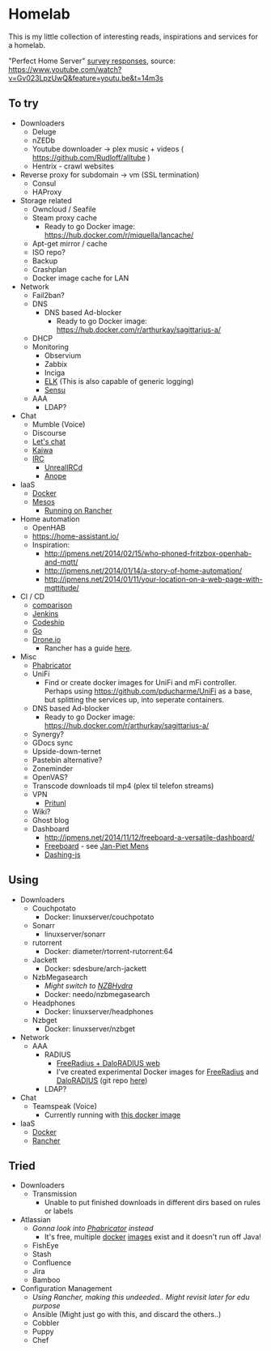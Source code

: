 # Homelab
This is my little collection of interesting reads, inspirations and services for a homelab.


"Perfect Home Server" [survey responses](https://docs.google.com/spreadsheets/d/1FuXck6l1NSc2eG0kfXLHNj5xo_Yjltra_ia3AxadG1Q/edit#gid=330853588), source: https://www.youtube.com/watch?v=Gv023LpzUwQ&feature=youtu.be&t=14m3s

## To try
* Downloaders
  * Deluge
  * nZEDb
  * Youtube downloader -> plex music + videos ( https://github.com/Rudloff/alltube )
  * Hentrix - crawl websites
* Reverse proxy for subdomain -> vm (SSL termination)
  * Consul
  * HAProxy
* Storage related
  * Owncloud / Seafile
  * Steam proxy cache
    * Ready to go Docker image: https://hub.docker.com/r/miquella/lancache/
  * Apt-get mirror / cache
  * ISO repo?
  * Backup
  * Crashplan
  * Docker image cache for LAN
* Network
  * Fail2ban?
  * DNS
    * DNS based Ad-blocker
      * Ready to go Docker image: https://hub.docker.com/r/arthurkay/sagittarius-a/
  * DHCP
  * Monitoring
    * Observium
    * Zabbix
    * Inciga
    * [ELK](https://www.digitalocean.com/community/tutorials/how-to-install-elasticsearch-logstash-and-kibana-elk-stack-on-ubuntu-14-04) (This is also capable of generic logging)
    * [Sensu](https://sensuapp.org/)
  * AAA
    * LDAP?
* Chat
  * Mumble (Voice)
  * Discourse
  * [Let's chat](https://sdelements.github.io/lets-chat/)
  * [Kaiwa](http://getkaiwa.com/)
  * [IRC](http://archive.news.softpedia.com/news/Building-Your-Own-IRC-Server-With-Services-40772.shtml)
    * [UnrealIRCd](https://www.unrealircd.org/)
    * [Anope](http://www.anope.org/)
* IaaS
  * [Docker](https://www.docker.com/)
  * [Mesos](http://mesosphere.com/)
    * [Running on Rancher](http://rancher.com/running-a-mesos-cluster-on-rancheros/)
* Home automation
  * OpenHAB
  * https://home-assistant.io/
  * Inspiration:
    * http://jpmens.net/2014/02/15/who-phoned-fritzbox-openhab-and-mqtt/
    * http://jpmens.net/2014/01/14/a-story-of-home-automation/
    * http://jpmens.net/2014/01/11/your-location-on-a-web-page-with-mqttitude/
* CI / CD
  * [comparison](http://www.quora.com/What-is-the-difference-between-Bamboo-CircleCI-CIsimple-Ship-io-Codeship-Jenkins-Hudson-Semaphoreapp-Shippable-Solano-CI-TravisCI-and-Wercker)
  * [Jenkins](http://jenkins-ci.org)
  * [Codeship](https://codeship.com/)
  * [Go](http://www.go.cd/)
  * [Drone.io](https://drone.io/)
    * Rancher has a guide [here](http://rancher.com/building-a-scalable-ci-deployment-with-drone-rancher-and-docker-recorded-august-meetup/).
* Misc
  * [Phabricator](http://phabricator.org/)
  * UniFi
    * Find or create docker images for UniFi and mFi controller. Perhaps using https://github.com/pducharme/UniFi as a base, but splitting the services up, into seperate containers.
  * DNS based Ad-blocker
    * Ready to go Docker image: https://hub.docker.com/r/arthurkay/sagittarius-a/
  * Synergy?
  * GDocs sync
  * Upside-down-ternet
  * Pastebin alternative?
  * Zoneminder
  * OpenVAS?
  * Transcode downloads til mp4 (plex til telefon streams)
  * VPN
    * [Pritunl](https://pritunl.com/)
  * Wiki?
  * Ghost blog
  * Dashboard
    * http://jpmens.net/2014/11/12/freeboard-a-versatile-dashboard/
    * [Freeboard](https://github.com/Freeboard/freeboard) - see [Jan-Piet Mens](http://jpmens.net/2014/11/12/freeboard-a-versatile-dashboard/)
    * [Dashing-js](https://github.com/fabiocaseri/dashing-js)

## Using
* Downloaders
  * Couchpotato
    * Docker: linuxserver/couchpotato
  * Sonarr
    * linuxserver/sonarr
  * rutorrent
    * Docker: diameter/rtorrent-rutorrent:64
  * Jackett
    * Docker: sdesbure/arch-jackett
  * NzbMegasearch
    * _Might switch to [NZBHydra](https://github.com/theotherp/nzbhydra)_
    * Docker: needo/nzbmegasearch
  * Headphones
    * Docker: linuxserver/headphones
  * Nzbget
    * Docker: linuxserver/nzbget
* Network
  * AAA
    * RADIUS
      * [FreeRadius + DaloRADIUS web](http://linuxdrops.com/install-freeradius-with-web-based-management-daloradius-on-centosrhel-debian-ubuntu/)
      * I've created experimental Docker images for [FreeRadius](https://hub.docker.com/r/connors511/radius/) and [DaloRADIUS](https://hub.docker.com/r/connors511/daloradius/) (git repo [here](https://github.com/connors511/docker-freeradius))
    * LDAP?
* Chat
  * Teamspeak (Voice)
    * Currently running with [this docker image](https://hub.docker.com/r/devalx/docker-teamspeak3/)
* IaaS
  * [Docker](https://www.docker.com/)
  * [Rancher](http://rancher.com/)

## Tried
* Downloaders
  * Transmission
    * Unable to put finished downloads in different dirs based on rules or labels
* Atlassian
  * _Gonna look into [Phabricator](http://phabricator.org/) instead_
    * It's free, multiple [docker](https://hub.docker.com/r/fredericlb/docker-phabricator/) [images](https://hub.docker.com/r/yesnault/docker-phabricator/) exist and it doesn't run off Java!
  * FishEye
  * Stash
  * Confluence
  * Jira
  * Bamboo
* Configuration Management
  * _Using Rancher, making this undeeded.. Might revisit later for edu purpose_
  * Ansible (Might just go with this, and discard the others..)
  * Cobbler
  * Puppy
  * Chef

